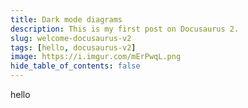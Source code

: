 ```yaml
---
title: Dark mode diagrams
description: This is my first post on Docusaurus 2.
slug: welcome-docusaurus-v2
tags: [hello, docusaurus-v2]
image: https://i.imgur.com/mErPwqL.png
hide_table_of_contents: false
---
```


hello
